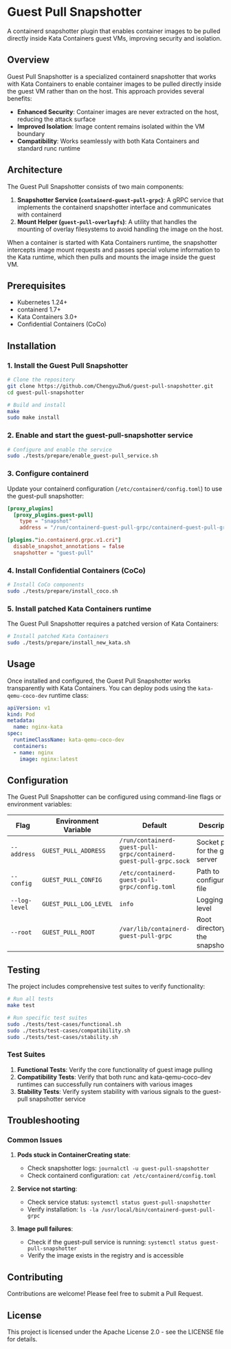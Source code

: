 # Guest Pull Snapshotter

A containerd snapshotter plugin that enables container images to be pulled directly inside Kata Containers guest VMs, improving security and isolation.

## Overview

Guest Pull Snapshotter is a specialized containerd snapshotter that works with Kata Containers to enable container images to be pulled directly inside the guest VM rather than on the host. This approach provides several benefits:

- **Enhanced Security**: Container images are never extracted on the host, reducing the attack surface
- **Improved Isolation**: Image content remains isolated within the VM boundary
- **Compatibility**: Works seamlessly with both Kata Containers and standard runc runtime

## Architecture

The Guest Pull Snapshotter consists of two main components:

1. **Snapshotter Service (`containerd-guest-pull-grpc`)**: A gRPC service that implements the containerd snapshotter interface and communicates with containerd
2. **Mount Helper (`guest-pull-overlayfs`)**: A utility that handles the mounting of overlay filesystems to avoid handling the image on the host.

When a container is started with Kata Containers runtime, the snapshotter intercepts image mount requests and passes special volume information to the Kata runtime, which then pulls and mounts the image inside the guest VM.

## Prerequisites

- Kubernetes 1.24+
- containerd 1.7+
- Kata Containers 3.0+
- Confidential Containers (CoCo)

## Installation

### 1. Install the Guest Pull Snapshotter

```bash
# Clone the repository
git clone https://github.com/ChengyuZhu6/guest-pull-snapshotter.git
cd guest-pull-snapshotter

# Build and install
make
sudo make install
```

### 2. Enable and start the guest-pull-snapshotter service

```bash
# Configure and enable the service
sudo ./tests/prepare/enable_guest-pull_service.sh
```

### 3. Configure containerd

Update your containerd configuration (`/etc/containerd/config.toml`) to use the guest-pull snapshotter:

```toml
[proxy_plugins]
  [proxy_plugins.guest-pull]
    type = "snapshot"
    address = "/run/containerd-guest-pull-grpc/containerd-guest-pull-grpc.sock"

[plugins."io.containerd.grpc.v1.cri"]
  disable_snapshot_annotations = false
  snapshotter = "guest-pull"
```

### 4. Install Confidential Containers (CoCo)

```bash
# Install CoCo components
sudo ./tests/prepare/install_coco.sh
```

### 5. Install patched Kata Containers runtime

The Guest Pull Snapshotter requires a patched version of Kata Containers:

```bash
# Install patched Kata Containers
sudo ./tests/prepare/install_new_kata.sh
```

## Usage

Once installed and configured, the Guest Pull Snapshotter works transparently with Kata Containers. You can deploy pods using the `kata-qemu-coco-dev` runtime class:

```yaml
apiVersion: v1
kind: Pod
metadata:
  name: nginx-kata
spec:
  runtimeClassName: kata-qemu-coco-dev
  containers:
  - name: nginx
    image: nginx:latest
```

## Configuration

The Guest Pull Snapshotter can be configured using command-line flags or environment variables:

| Flag | Environment Variable | Default | Description |
|------|---------------------|---------|-------------|
| `--address` | `GUEST_PULL_ADDRESS` | `/run/containerd-guest-pull-grpc/containerd-guest-pull-grpc.sock` | Socket path for the gRPC server |
| `--config` | `GUEST_PULL_CONFIG` | `/etc/containerd-guest-pull-grpc/config.toml` | Path to configuration file |
| `--log-level` | `GUEST_PULL_LOG_LEVEL` | `info` | Logging level |
| `--root` | `GUEST_PULL_ROOT` | `/var/lib/containerd-guest-pull-grpc` | Root directory for the snapshotter |

## Testing

The project includes comprehensive test suites to verify functionality:

```bash
# Run all tests
make test

# Run specific test suites
sudo ./tests/test-cases/functional.sh
sudo ./tests/test-cases/compatibility.sh
sudo ./tests/test-cases/stability.sh
```

### Test Suites

1. **Functional Tests**: Verify the core functionality of guest image pulling
2. **Compatibility Tests**: Verify that both runc and kata-qemu-coco-dev runtimes can successfully run containers with various images
3. **Stability Tests**: Verify system stability with various signals to the guest-pull snapshotter service

## Troubleshooting

### Common Issues

1. **Pods stuck in ContainerCreating state**:
   - Check snapshotter logs: `journalctl -u guest-pull-snapshotter`
   - Check containerd configuration: `cat /etc/containerd/config.toml`

2. **Service not starting**:
   - Check service status: `systemctl status guest-pull-snapshotter`
   - Verify installation: `ls -la /usr/local/bin/containerd-guest-pull-grpc`

3. **Image pull failures**:
   - Check if the guest-pull service is running: `systemctl status guest-pull-snapshotter`
   - Verify the image exists in the registry and is accessible

## Contributing

Contributions are welcome! Please feel free to submit a Pull Request.

## License

This project is licensed under the Apache License 2.0 - see the LICENSE file for details.